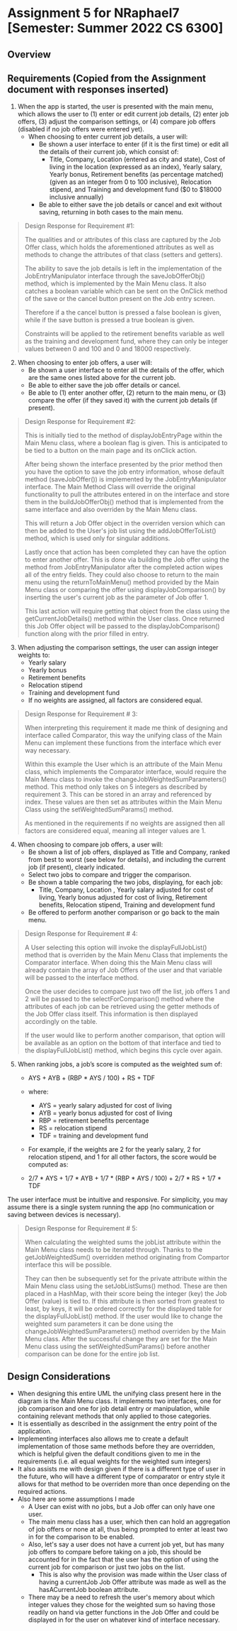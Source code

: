 
# Assignment 5 for NRaphael7 [Semester: Summer 2022 CS 6300]

## Overview

## Requirements (Copied from the Assignment document with responses inserted)

1. When the app is started, the user is presented with the main menu, which allows the user to (1) enter or edit current job details, (2) enter job offers, (3) adjust the comparison settings, or (4) compare job offers (disabled if no job offers were entered yet).  
   - When choosing to enter current job details, a user will:
     - Be shown a user interface to enter (if it is the first time) or edit all the details of their current job, which consist of:
       - Title, Company, Location (entered as city and state), Cost of living in the location (expressed as an index), Yearly salary, Yearly bonus, Retirement benefits (as percentage matched) (given as an integer from 0 to 100 inclusive), Relocation stipend, and Training and development fund ($0 to $18000 inclusive annually)
     - Be able to either save the job details or cancel and exit without saving, returning in both cases to the main menu.


> Design Response for Requirement #1:
> 
> The qualities and or attributes of this class are captured by the Job Offer class, which holds the aforementioned attributes as well as methods to change the attributes of that class (setters and getters).
> 
> The ability to save the job details is left in the implementation of the JobEntryManipulator interface through the saveJobOfferObj() method, which is implemented by the Main Menu class. It also catches a boolean variable which can be sent on the OnClick method of the save or the cancel button present on the Job entry screen.
> 
> Therefore if a the cancel button is pressed a false boolean is given, while if the save button is pressed a true boolean is given.
> 
> Constraints will be applied to the retirement benefits variable as well as the training and development fund, where they can only be integer values between 0 and 100 and 0 and 18000 respectively.


2. When choosing to enter job offers, a user will:
      - Be shown a user interface to enter all the details of the offer, which are the same ones listed above for the current job.
      - Be able to either save the job offer details or cancel.
      - Be able to (1) enter another offer, (2) return to the main menu, or (3) compare the offer (if they saved it) with the current job details (if present).

> Design Response for Requirement #2:
> 
> This is initially tied to the method of displayJobEntryPage within the Main Menu class, where a boolean flag is given. This is anticipated to be tied to a button on the main page and its onClick action.
> 
> After being shown the interface presented by the prior method then you have the option to save the job entry information, whose default method (saveJobOffer()) is implemented by the JobEntryManipulator interface. The Main Method Class will override the original functionality to pull the attributes entered in on the interface and store them in the buildJobOfferObj() method that is implemented from the same interface and also overriden by the Main Menu class. 
> 
> This will return a Job Offer object in the overriden version which can then be added to the User's job list using the addJobOfferToList() method, which is used only for singular additions.
> 
> Lastly once that action has been completed they can have the option to enter another offer. This is done via building the Job offer using the method from JobEntryManipulator after the completed action wipes all of the entry fields. They could also choose to return to the main menu using the returnToMainMenu() method provided by the Main Menu class or comparing the offer using displayJobComparison() by inserting the user's current job as the parameter of Job offer 1.
> 
>  This last action will require getting that object from the class using the getCurrentJobDetails() method within the User class. Once returned this Job Offer object will be passed to the displayJobComparison() function along with the prior filled in entry.


3. When adjusting the comparison settings, the user can assign integer weights to:
   - Yearly salary
   - Yearly bonus
   - Retirement benefits
   - Relocation stipend
   - Training and development fund 
   - If no weights are assigned, all factors are considered equal.

> Design Response for Requirement # 3:
> 
> When interpreting this requirement it made me think of designing and interface called Comparator, this way the unifying class of the Main Menu can implement these functions from the interface which ever way necessary.
> 
> Within this example the User which is an attribute of the Main Menu class, which implements the Comparator interface, would require the Main Menu class to invoke the changeJobWeightedSumParameters() method. This method only takes on 5 integers as described by requirement 3. This can be stored in an array and referenced by index. These values are then set as attributes within the Main Menu Class using the setWeightedSumParams() method.
>
> As mentioned in the requirements if no weights are assigned then all factors are considered equal, meaning all integer values are 1.

4. When choosing to compare job offers, a user will:
   - Be shown a list of job offers, displayed as Title and Company, ranked from best to worst (see below for details), and including the current job (if present), clearly indicated.
   - Select two jobs to compare and trigger the comparison.
   - Be shown a table comparing the two jobs, displaying, for each job:
     - Title, Company, Location , Yearly salary adjusted for cost of living, Yearly bonus adjusted for cost of living, Retirement benefits, Relocation stipend, Training and development fund
   - Be offered to perform another comparison or go back to the main menu.

> Design Response for Requirement # 4:
> 
> A User selecting this option will invoke the displayFullJobList() method that is overriden by the Main Menu Class that implements the Comparator interface. When doing this the Main Menu class will already contain the array of Job Offers of the user and that variable will be passed to the interface method.
> 
> Once the user decides to compare just two off the list, job offers 1 and 2 will be passed to the selectForComparison() method where the attributes of each job can be retrieved using the getter methods of the Job Offer class itself. This information is then displayed accordingly on the table.
> 
> If the user would like to perform another comparison, that option will be available as an option on the bottom of that interface and tied to the displayFullJobList() method, which begins this cycle over again.
> 
5. When ranking jobs, a job’s score is computed as the weighted sum of:

   - AYS + AYB + (RBP * AYS / 100) + RS + TDF

   - where:
     - AYS = yearly salary adjusted for cost of living
     - AYB = yearly bonus adjusted for cost of living
     - RBP = retirement benefits percentage
     - RS = relocation stipend
     - TDF = training and development fund

   - For example, if the weights are 2 for the yearly salary, 2 for relocation stipend, and 1 for all other factors, the score would be computed as:


   - 2/7 * AYS + 1/7 * AYB + 1/7 * (RBP * AYS / 100) + 2/7 * RS + 1/7 * TDF

The user interface must be intuitive and responsive.
For simplicity, you may assume there is a single system running the app (no communication or saving between devices is necessary).

> Design Response for Requirement # 5:
> 
> When calculating the weighted sums the jobList attribute within the Main Menu class needs to be iterated through. Thanks to the getJobWeightedSum() overridden method originating from Compartor interface this will be possible. 
> 
> They can then be subsequently set for the private attribute within the Main Menu class using the setJobListSums() method. These are then placed in a HashMap, with their score being the integer (key) the Job Offer (value) is tied to. If this attribute is then sorted from greatest to least, by keys, it will be ordered correctly for the displayed table for the displayFullJobList() method. 
> If the user would like to change the weighted sum parameters it can be done using the changeJobWeightedSumParameters() method overriden by the Main Menu class. After the successful change they are set for the Main Menu class using the setWeightedSumParams() before another comparison can be done for the entire job list.

## Design Considerations

- When designing this entire UML the unifying class present here in the diagram is the Main Menu class. It implements two interfaces, one for job comparison and one for job detail entry or manipulation, while containing relevant methods that only applied to those categories.
- It is essentially as described in the assignment the entry point of the application. 
- Implementing interfaces also allows me to create a default implementation of those same methods before they are overridden, which is helpful given the default conditions given to me in the requirements (i.e. all equal weights for the weighted sum integers)
- It also assists me with design given if there is a different type of user in the future, who will have a different type of comparator or entry style it allows for that method to be overriden more than once depending on the required actions.
- Also here are some assumptions I made
  - A User can exist with no jobs, but a Job offer can only have one user.
  - The main menu class has a user, which then can hold an aggregation of job offers or none at all, thus being prompted to enter at least two in for the comparison to be enabled.
  - Also, let's say a user does not have a current job yet, but has many job offers to compare before taking on a job, this should be accounted for in the fact that the user has the option of using the current job for comparison or just two jobs on the list.
    - This is also why the provision was made within the User class of having a currentJob Job Offer attribute was made as well as the hasACurrentJob boolean attribute.
  - There may be a need to refresh the user's memory about which integer values they chose for the weighted sum so having those readily on hand via getter functions in the Job Offer and could be displayed in for the user on whatever kind of interface necessary.